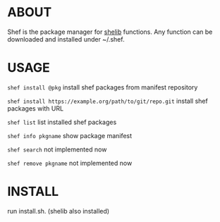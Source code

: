 # ABOUT
Shef is the package manager for [shelib](https://github.com/okadash/shelib) functions. Any function can be downloaded and installed under ~/.shef.

# USAGE

`shef install @pkg` install shef packages from manifest repository

`shef install https://example.org/path/to/git/repo.git` install shef packages with URL

`shef list` list installed shef packages

`shef info pkgname` show package manifest

`shef search` not implemented now

`shef remove pkgname` not implemented now


# INSTALL
run install.sh.
(shelib also installed)
